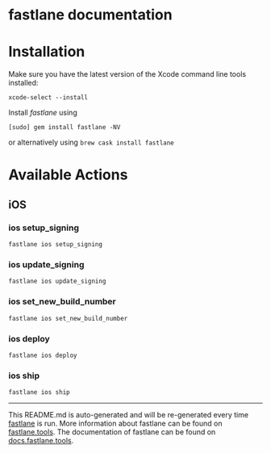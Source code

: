 fastlane documentation
================
# Installation

Make sure you have the latest version of the Xcode command line tools installed:

```
xcode-select --install
```

Install _fastlane_ using
```
[sudo] gem install fastlane -NV
```
or alternatively using `brew cask install fastlane`

# Available Actions
## iOS
### ios setup_signing
```
fastlane ios setup_signing
```

### ios update_signing
```
fastlane ios update_signing
```

### ios set_new_build_number
```
fastlane ios set_new_build_number
```

### ios deploy
```
fastlane ios deploy
```

### ios ship
```
fastlane ios ship
```


----

This README.md is auto-generated and will be re-generated every time [fastlane](https://fastlane.tools) is run.
More information about fastlane can be found on [fastlane.tools](https://fastlane.tools).
The documentation of fastlane can be found on [docs.fastlane.tools](https://docs.fastlane.tools).
